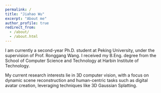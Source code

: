 ```yaml
---
permalink: /
title: "Jiahao Wu"
excerpt: "About me"
author_profile: true
redirect_from: 
  - /about/
  - /about.html
---
```


I am currently a second-year Ph.D. student at Peking University, under the supervision of Prof. Ronggang Wang. I received my B.Eng. degree from the School of Computer Science and Technology at Harbin Institute of Technology.

My current research interests lie in 3D computer vision, with a focus on dynamic scene reconstruction and human-centric tasks such as digital avatar creation, leveraging techniques like 3D Gaussian Splatting.

